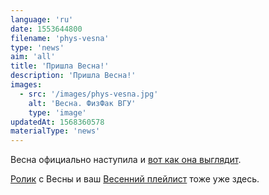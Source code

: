 ```yaml
---
language: 'ru'
date: 1553644800
filename: 'phys-vesna'
type: 'news'
aim: 'all'
title: 'Пришла Весна!'
description: 'Пришла Весна!'
images:
  - src: '/images/phys-vesna.jpg'
    alt: 'Весна. ФизФак ВГУ'
    type: 'image'
updatedAt: 1568360578
materialType: 'news'
---
```

Весна официально наступила и [вот как она выглядит](https://vk.com/album-131429_262020816).

[Ролик](https://vk.com/video-131429_456239095) с Весны и ваш [Весенний плейлист](https://vk.com/music?z=audio_playlist-131429_53182299) тоже уже здесь.
